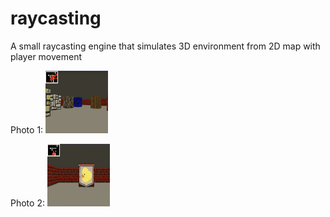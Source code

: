 # raycasting

A small raycasting engine that simulates 3D environment from 2D map with player movement

Photo 1: 
<img src="https://github.com/zhishan03/raycasting/blob/main/pic1.png" alt="alt text" width="100" height="100">

Photo 2:
<img src="https://github.com/zhishan03/raycasting/blob/main/pic2.png" alt="alt text" width="100" height="100">

